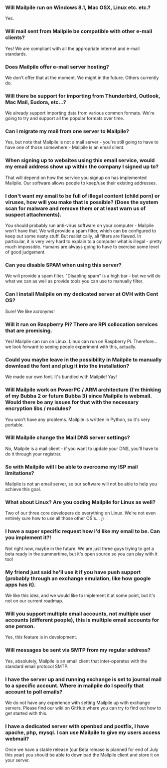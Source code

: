 ### Will Mailpile run on Windows 8.1, Mac OSX, Linux etc. etc.?

Yes.

### Will mail sent from Mailpile be compatible with other e-mail clients?

Yes! We are compliant with all the appropriate internet and e-mail standards.

### Does Mailpile offer e-mail server hosting?

We don't offer that at the moment. We might in the future. Others currently do.

### Will there be support for importing from Thunderbird, Outlook, Mac Mail, Eudora, etc...?

We already support importing data from various common formats. We're going to try and support all the popular formats over time.

### Can I migrate my mail from one server to Mailpile?

Yes, but note that Mailpile is not a mail server - you're still going to have to have one of those somewhere - Mailpile is an email client.

### When signing up to websites using this email service, would my email address show up within the company I signed up to?

That will depend on how the service you signup on has implemented Mailpile. Our software allows people to keep/use their existing addresses.

### I  don't want my email to be full of illegal content (child porn) or viruses, how will you make that is possible? (Does the system scan for malware and remove them or at least warn us of suspect attachments).

You should probably run anti-virus software on your computer - Mailpile won't have that. We will provide a spam filter, which can be configured to keep out some nasty stuff. But realistically, all filters are flawed. In particular, it is very very hard to explain to a computer what is illegal - pretty much impossible. Humans are always going to have to exercise some level of good judgement.

### Can you disable SPAM when using this server?

We will provide a spam filter. "Disabling spam" is a high bar - but we will do what we can as well as provide tools you can use to manually filter.

### Can I install Mailpile on my dedicated server at OVH with Cent OS?

Sure! We like acronyms!

### Will it run on Raspberry Pi? There are RPi collocation services that are promising.

Yes! Mailpile can run on Linux. Linux can run on Raspberry Pi. Therefore... we look forward to seeing people experiment with this, actually.

### Could you maybe leave in the possibility in Mailpile to manually download the font and plug it into the installation?

We made our own font. It's bundled with Mailpile! Yay!

### Will Mailpile  work on PowerPC / ARM architecture (I'm thinking of my Bubba 2 or future Bubba 3) since Mailpile is webmail. Would there be any issues for that with the necessary encryption libs / modules?

You won't have any problems. Mailpile is written in Python, so it's very portable.

### Will Mailpile change the Mail DNS server settings?

No, Mailpile is a mail client - if you want to update your DNS, you'll have to do it through your registrar.

### So with Mailpile will I be able to overcome my ISP mail limitations?

Mailpile is not an email server, so our software will not be able to help you achieve this goal.

### What about Linux? Are you coding Mailpile for Linux as well?

Two of our three core developers do everything on Linux. We're not even entirely sure how to use all those other OS's... ;)

### I have a super specific request how I'd like my email to be. Can you implement it?!

Not right now, maybe in the future. We are just three guys trying to get a beta ready in the summertime, but it's open source so you can play with it too!

### My friend just  said he'll use it if you have push support (probably  through an  exchange emulation, like how google apps has it).

We like this idea, and we would like to implement it at some point, but it's not on our current roadmap.

### Will you support multiple email accounts, not multiple user accounts (different people), this is multiple email accounts for one person.

Yes, this feature is in development.

### Will messages be sent via SMTP from my regular address?

Yes, absolutely, Mailpile is an email client that inter-operates with the standard email protocol SMTP.

### I have the server up and running exchange is set to journal mail to a specific account.  Where in mailpile do I specify that account to poll  emails?

We do not have any experience with setting Mailpile up with exchange servers. Please find our wiki on GitHub where you can try to find out how to get started with this.

### I have a dedicated server with openbsd and postfix, I have apache, php, mysql. I can use Mailpile to give my users access webmail?

Once we have a stable release (our Beta release is planned for end of July this year) you should be  able to download the Mailpile client and store it on your server.
